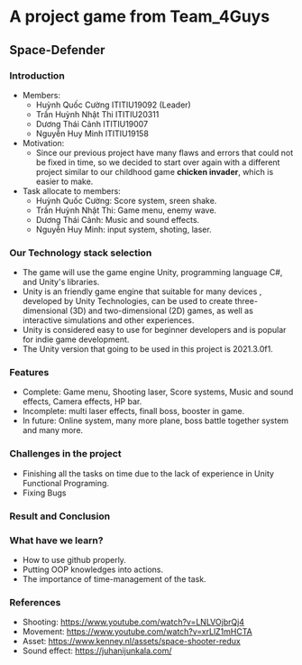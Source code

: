 # A project game from Team_4Guys
## Space-Defender

### Introduction
- Members: 
  - Huỳnh Quốc Cường ITITIU19092 (Leader)
  - Trần Huỳnh Nhật Thi ITITIU20311
  - Dương Thái Cảnh ITITIU19007
  - Nguyễn Huy Minh ITITIU19158
- Motivation:
  - Since our previous project have many flaws and errors that could not be fixed in time, so we decided to start over again with a different project similar to our childhood game **chicken invader**, which is easier to make.
- Task allocate to members:
  - Huỳnh Quốc Cường: Score system, sreen shake.
  - Trần Huỳnh Nhật Thi: Game menu, enemy wave.
  - Dương Thái Cảnh: Music and sound effects.
  - Nguyễn Huy Minh: input system, shoting, laser.
### Our Technology stack selection
- The game will use the game engine Unity, programming language C#, and Unity's libraries.
- Unity is an friendly game engine that suitable for many devices , developed by Unity Technologies, can be used to create three-dimensional (3D) and two-dimensional (2D) games, as well as interactive simulations and other experiences.
- Unity is considered easy to use for beginner developers and is popular for indie game development.
- The Unity version that going to be used in this project is 2021.3.0f1.
### Features
- Complete: Game menu, Shooting laser, Score systems, Music and sound effects, Camera effects, HP bar.
- Incomplete: multi laser effects, finall boss, booster in game. 
- In future: Online system, many more plane, boss battle together system and many more.
### Challenges in the project
- Finishing all the tasks on time due to the lack of experience in Unity Functional Programing.
- Fixing Bugs

### Result and Conclusion



### What have we learn?
- How to use github properly.
- Putting OOP knowledges into actions.
- The importance of time-management of the task.

### References
- Shooting: https://www.youtube.com/watch?v=LNLVOjbrQj4
- Movement: https://www.youtube.com/watch?v=xrLlZ1mHCTA
- Asset: https://www.kenney.nl/assets/space-shooter-redux
- Sound effect: https://juhanijunkala.com/
